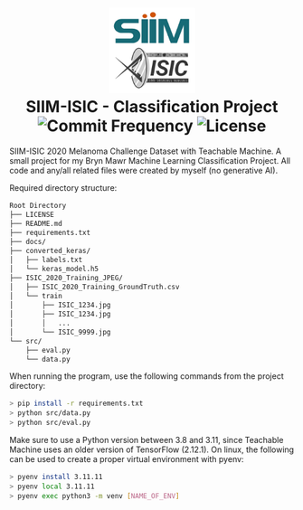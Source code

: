 <h1 align="center">
  <img src="https://github.com/Hudson-Liu/Melanoma-Classification/blob/main/docs/readme_logo.png" width="30%">
  <br>
  SIIM-ISIC - Classification Project
  <br>
  <img src="https://img.shields.io/github/commit-activity/y/Hudson-Liu/Melanoma-Classification?style=for-the-badge&labelColor=%23343434&color=%23156b74" alt="Commit Frequency">
  <img src="https://img.shields.io/github/license/Hudson-Liu/Melanoma-Classification?style=for-the-badge&labelColor=%23343434&color=%23ce530a" alt="License">
</h1>

SIIM-ISIC 2020 Melanoma Challenge Dataset with Teachable Machine. A small project for my Bryn Mawr Machine Learning Classification Project. All code and any/all related files were created by myself (no generative AI).

Required directory structure:
```shell
Root Directory
├── LICENSE
├── README.md
├── requirements.txt
├── docs/
├── converted_keras/
│   ├── labels.txt
│   └── keras_model.h5
├── ISIC_2020_Training_JPEG/
│   ├── ISIC_2020_Training_GroundTruth.csv
│   └── train
│       ├── ISIC_1234.jpg
│       ├── ISIC_1234.jpg
│       │   ...
│       └── ISIC_9999.jpg
└── src/
    ├── eval.py
    └── data.py
```

When running the program, use the following commands from the project directory:
```bash
> pip install -r requirements.txt
> python src/data.py
> python src/eval.py
```
Make sure to use a Python version between 3.8 and 3.11, since Teachable Machine uses an older version of TensorFlow (2.12.1). On linux, the following can be used to create a proper virtual environment with pyenv:
```bash
> pyenv install 3.11.11
> pyenv local 3.11.11
> pyenv exec python3 -m venv [NAME_OF_ENV]
```
